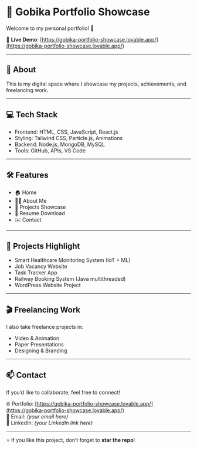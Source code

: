 # 🌟 Gobika Portfolio Showcase  

Welcome to my personal portfolio! 🚀  

🔗 **Live Demo**: [https://gobika-portfolio-showcase.lovable.app/](https://gobika-portfolio-showcase.lovable.app/)  

---

## 📖 About
This is my digital space where I showcase my projects, achievements, and freelancing work.  

---

## 💻 Tech Stack
- Frontend: HTML, CSS, JavaScript, React.js  
- Styling: Tailwind CSS, Particle.js, Animations  
- Backend: Node.js, MongoDB, MySQL  
- Tools: GitHub, APIs, VS Code  

---

## 🛠️ Features
- 🏠 Home  
- 👩‍💻 About Me  
- 📂 Projects Showcase  
- 📜 Resume Download  
- ✉️ Contact  

---

## 🎯 Projects Highlight
- Smart Healthcare Monitoring System (IoT + ML)  
- Job Vacancy Website  
- Task Tracker App  
- Railway Booking System (Java multithreaded)  
- WordPress Website Project  

---

## 🎬 Freelancing Work
I also take freelance projects in:  
- Video & Animation  
- Paper Presentations  
- Designing & Branding  

---

## 📫 Contact
If you’d like to collaborate, feel free to connect!  

🌐 Portfolio: [https://gobika-portfolio-showcase.lovable.app/](https://gobika-portfolio-showcase.lovable.app/)  
📧 Email: *(your email here)*  
💼 LinkedIn: *(your LinkedIn link here)*  

---

⭐ If you like this project, don’t forget to **star the repo**!
